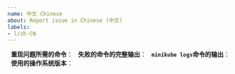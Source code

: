 ```yaml
---
name: 中文 Chinese
about: Report issue in Chinese (中文)
labels:
- l/zh-CN
---
```

<!-- 请在报告问题时使用此模板，并提供尽可能详细的信息。否则可能导致响应延迟。谢谢！-->
 
**重现问题所需的命令**：
 
**失败的命令的完整输出**：
 
**`minikube logs`命令的输出**：
 
**使用的操作系统版本**：
